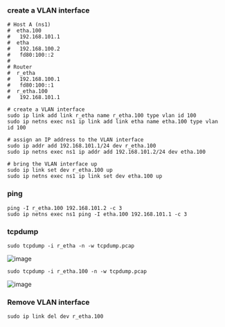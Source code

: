 ### create a VLAN interface
```
# Host A (ns1)
#  etha.100
#   192.168.101.1
#  etha
#   192.168.100.2
#   fd80:100::2
#
# Router
#  r_etha
#   192.168.100.1
#   fd80:100::1
#  r_etha.100
#   192.168.101.1

# create a VLAN interface
sudo ip link add link r_etha name r_etha.100 type vlan id 100
sudo ip netns exec ns1 ip link add link etha name etha.100 type vlan id 100

# assign an IP address to the VLAN interface
sudo ip addr add 192.168.101.1/24 dev r_etha.100
sudo ip netns exec ns1 ip addr add 192.168.101.2/24 dev etha.100

# bring the VLAN interface up
sudo ip link set dev r_etha.100 up
sudo ip netns exec ns1 ip link set dev etha.100 up
```

### ping
```
ping -I r_etha.100 192.168.101.2 -c 3
sudo ip netns exec ns1 ping -I etha.100 192.168.101.1 -c 3
```

### tcpdump
```
sudo tcpdump -i r_etha -n -w tcpdump.pcap
```
![image](https://github.com/user-attachments/assets/b5790dab-f127-41a2-a9f8-885482e4474f)

```
sudo tcpdump -i r_etha.100 -n -w tcpdump.pcap
```
![image](https://github.com/user-attachments/assets/6797121b-98b2-45b2-bada-400a73fd00b5)

### Remove VLAN interface
```
sudo ip link del dev r_etha.100
```
